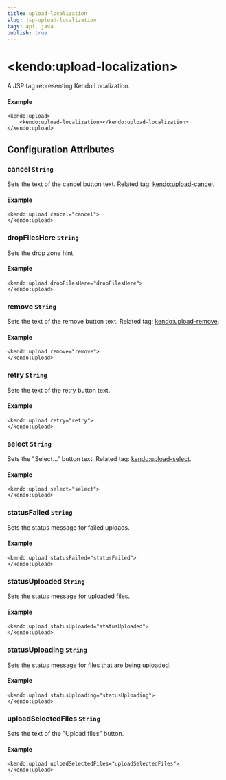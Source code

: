 ```yaml
---
title: upload-localization
slug: jsp-upload-localization
tags: api, java
publish: true
---
```


# \<kendo:upload-localization\>
A JSP tag representing Kendo Localization.

#### Example
    <kendo:upload>
        <kendo:upload-localization></kendo:upload-localization>
    </kendo:upload>


## Configuration Attributes


### cancel `String`

Sets the text of the cancel button text. Related tag: [kendo:upload-cancel](#kendo-upload-cancel). 

#### Example
    <kendo:upload cancel="cancel">
    </kendo:upload>



### dropFilesHere `String`

Sets the drop zone hint.

#### Example
    <kendo:upload dropFilesHere="dropFilesHere">
    </kendo:upload>



### remove `String`

Sets the text of the remove button text. Related tag: [kendo:upload-remove](#kendo-upload-remove). 

#### Example
    <kendo:upload remove="remove">
    </kendo:upload>



### retry `String`

Sets the text of the retry button text.

#### Example
    <kendo:upload retry="retry">
    </kendo:upload>



### select `String`

Sets the "Select..." button text. Related tag: [kendo:upload-select](#kendo-upload-select). 

#### Example
    <kendo:upload select="select">
    </kendo:upload>



### statusFailed `String`

Sets the status message for failed uploads.

#### Example
    <kendo:upload statusFailed="statusFailed">
    </kendo:upload>



### statusUploaded `String`

Sets the status message for uploaded files.

#### Example
    <kendo:upload statusUploaded="statusUploaded">
    </kendo:upload>



### statusUploading `String`

Sets the status message for files that are being uploaded.

#### Example
    <kendo:upload statusUploading="statusUploading">
    </kendo:upload>



### uploadSelectedFiles `String`

Sets the text of the "Upload files" button.

#### Example
    <kendo:upload uploadSelectedFiles="uploadSelectedFiles">
    </kendo:upload>


